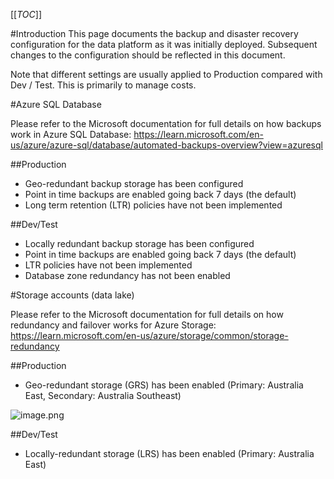 [[_TOC_]]

#Introduction
This page documents the backup and disaster recovery configuration for the data platform as it was initially deployed. Subsequent changes to the configuration should be reflected in this document.

Note that different settings are usually applied to Production compared with Dev / Test. This is primarily to manage costs.

#Azure SQL Database

Please refer to the Microsoft documentation for full details on how backups work in Azure SQL Database: https://learn.microsoft.com/en-us/azure/azure-sql/database/automated-backups-overview?view=azuresql

##Production

- Geo-redundant backup storage has been configured
- Point in time backups are enabled going back 7 days (the default)
- Long term retention (LTR) policies have not been implemented

##Dev/Test

- Locally redundant backup storage has been configured
- Point in time backups are enabled going back 7 days (the default)
- LTR policies have not been implemented
- Database zone redundancy has not been enabled

#Storage accounts (data lake)

Please refer to the Microsoft documentation for full details on how redundancy and failover works for Azure Storage: https://learn.microsoft.com/en-us/azure/storage/common/storage-redundancy

##Production

- Geo-redundant storage (GRS) has been enabled (Primary: Australia East, Secondary: Australia Southeast)

![image.png](/.attachments/image-3b95486b-db16-48e5-9fa5-6b686c0208fc.png)

##Dev/Test

- Locally-redundant storage (LRS) has been enabled (Primary: Australia East)


